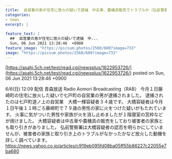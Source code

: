 ```yaml
---
title:  自営業の男が住宅に放火の疑いで逮捕　中古車、農機具販売でトラブルか（弘前警察署）  
categories:
- news
excerpt: |
  
feature_text: |
  ##  自営業の男が住宅に放火の疑いで逮捕　中...
  Sun, 06 Jun 2021 13:28:46  +0900
feature_image: "https://picsum.photos/2560/600?image=733"
image: "https://picsum.photos/2560/600?image=733"
---
```


[https://asahi.5ch.net/test/read.cgi/newsplus/1622953726/](https://asahi.5ch.net/test/read.cgi/newsplus/1622953726/)
posted on Sun, 06 Jun 2021 13:28:46  +0900

<!--more-->

6/6(日) 12:09 配信 青森放送 Radio Aomori Broadcasting（RAB） 今月１日藤崎町の住宅に放火した疑いで七戸町の自営業の男が逮捕されました。 逮捕されたのは七戸町道ノ上の自営業　大橋一輝容疑者３４歳です。 大橋容疑者は今月１日午後１１時ごろ藤崎町で７９歳の男性の家に火をつけた疑いがもたれています。 火事に気がついた男性や家族が火を消し止めましたが１階寝室の窓枠などが焼けました。 大橋容疑者は中古車や農機具の販売をしており被害者の家族とも取り引きがありました。 弘前警察署は大橋容疑者の認否を明らかにしていませんが、被害者の家族と取り引き上のトラブルがなかったかなど放火した動機を詳しく調べています。 https://news.yahoo.co.jp/articles/c919eb095fd08ba05ff55b86227c22055e7ba680
